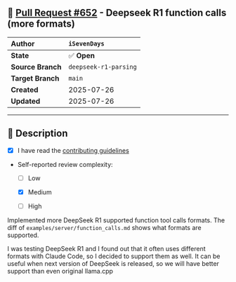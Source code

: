 ## 🔀 [Pull Request #652](https://github.com/ikawrakow/ik_llama.cpp/pull/652) - Deepseek R1 function calls (more formats)

| **Author** | `iSevenDays` |
| :--- | :--- |
| **State** | ✅ **Open** |
| **Source Branch** | `deepseek-r1-parsing` |
| **Target Branch** | `main` |
| **Created** | 2025-07-26 |
| **Updated** | 2025-07-26 |

---

## 📄 Description

- [x] I have read the [contributing guidelines](https://github.com/ggerganov/llama.cpp/blob/master/CONTRIBUTING.md)
- Self-reported review complexity:
  - [ ] Low
  - [x] Medium
  - [ ] High


Implemented more DeepSeek R1 supported function tool calls formats.
The diff of `examples/server/function_calls.md` shows what formats are supported. 

I was testing DeepSeek R1 and I found out that it often uses different formats with Claude Code, so I decided to support them as well. It can be useful when next version of DeepSeek is released, so we will have better support than even original llama.cpp